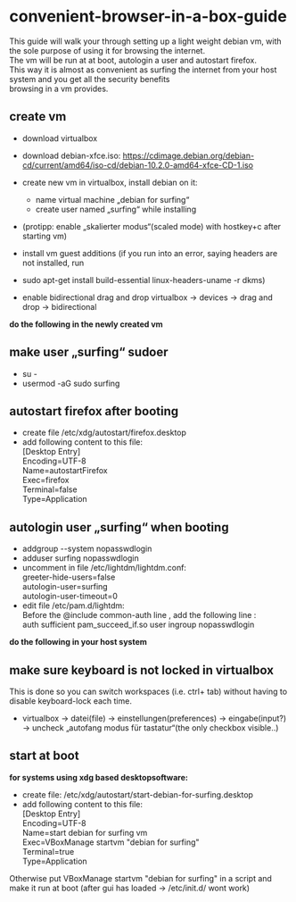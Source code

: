 # convenient-browser-in-a-box-guide  
This guide will walk your through setting up a light weight debian vm, with the sole purpose of using it for browsing the internet.  
The vm will be run at at boot, autologin a user and autostart firefox.  
This way it is almost as convenient as surfing the internet from your host system and you get all the security benefits  
browsing in a vm provides.
  
  
  
  
  
## create vm

* download virtualbox  
* download debian-xfce.iso: https://cdimage.debian.org/debian-cd/current/amd64/iso-cd/debian-10.2.0-amd64-xfce-CD-1.iso  

* create new vm in virtualbox, install debian on it:  
    * name virtual machine „debian for surfing“  
    * create user named „surfing“ while installing  
* (protipp: enable „skalierter modus“(scaled mode) with hostkey+c after starting vm)  
  
* install vm guest additions (if you run into an error, saying headers are not installed, run  
* sudo apt-get install build-essential linux-headers-uname -r dkms)  
  
* enable bidirectional drag and drop virtualbox → devices → drag and drop → bidirectional  
  
**do the following in the newly created vm**  
 
## make user „surfing“ sudoer  
* su -  
* usermod -aG sudo surfing  

## autostart firefox after booting  
* create file /etc/xdg/autostart/firefox.desktop  
* add following content to this file:  
  [Desktop Entry]  
  Encoding=UTF-8  
  Name=autostartFirefox  
  Exec=firefox  
  Terminal=false  
  Type=Application  
  
## autologin user „surfing“ when booting  
* addgroup --system nopasswdlogin  
* adduser surfing nopasswdlogin  
* uncomment in file /etc/lightdm/lightdm.conf:  
    greeter-hide-users=false  
    autologin-user=surfing  
    autologin-user-timeout=0  
* edit file /etc/pam.d/lightdm:  
    Before the @include common-auth line , add the following line :  
    auth sufficient pam_succeed_if.so user ingroup nopasswdlogin  
    
**do the following in your host system**  
  
## make sure keyboard is not locked in virtualbox  
This is done so you can switch workspaces (i.e. ctrl+ tab) without having to disable keyboard-lock each time.  
* virtualbox → datei(file) → einstellungen(preferences) → eingabe(input?) → uncheck „autofang modus für tastatur“(the only checkbox visible..)  
  
## start at boot  
  
**for systems using xdg based desktopsoftware:**  
* create file: /etc/xdg/autostart/start-debian-for-surfing.desktop  
* add following content to this file:  
    [Desktop Entry]  
    Encoding=UTF-8  
    Name=start debian for surfing vm  
    Exec=VBoxManage startvm "debian for surfing"  
    Terminal=true  
    Type=Application  
  
Otherwise put VBoxManage startvm "debian for surfing" in a script and make it run at boot (after gui has loaded -> /etc/init.d/ wont work)  
